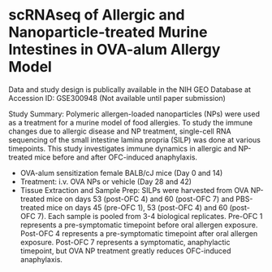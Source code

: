 # scRNAseq of Allergic and Nanoparticle-treated Murine Intestines in OVA-alum Allergy Model

Data and study design is publically available in the NIH GEO Database at Accession ID: GSE300948 (Not available until paper submission)

Study Summary: Polymeric allergen-loaded nanoparticles (NPs) were used as a treatment for a murine model of food allergies. To study the immune changes due to allergic disease and NP treatment, single-cell RNA sequencing of the small intestine lamina propria (SILP) was done at various timepoints. This study investigates immune dynamics in allergic and NP-treated mice before and after OFC-induced anaphylaxis. 

- OVA-alum sensitization female BALB/cJ mice (Day 0 and 14)
- Treatment: i.v. OVA NPs or vehicle (Day 28 and 42)
- Tissue Extraction and Sample Prep: SILPs were harvested from OVA NP-treated mice on days 53 (post-OFC 4) and 60 (post-OFC 7) and PBS-treated mice on days 45 (pre-OFC 1), 53 (post-OFC 4) and 60 (post-OFC 7).  Each sample is pooled from 3-4 biological replicates. Pre-OFC 1 represents a pre-symptomatic timepoint before oral allergen exposure. Post-OFC 4 represents a pre-symptomatic timepoint after oral allergen exposure. Post-OFC 7 represents a symptomatic, anaphylactic timepoint, but OVA NP treatment greatly reduces OFC-induced anaphylaxis. 
